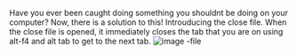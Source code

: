 Have you ever been caught doing something you shouldnt be doing on your computer?
Now, there is a solution to this!
Introuducing the close file. 
When the close file is opened, it immediately closes the tab that you are on using alt-f4 and alt tab to get to the next tab. 
![image](https://github.com/user-attachments/assets/e618a6f2-6eb3-4553-9797-092276d42e1f)
-file
